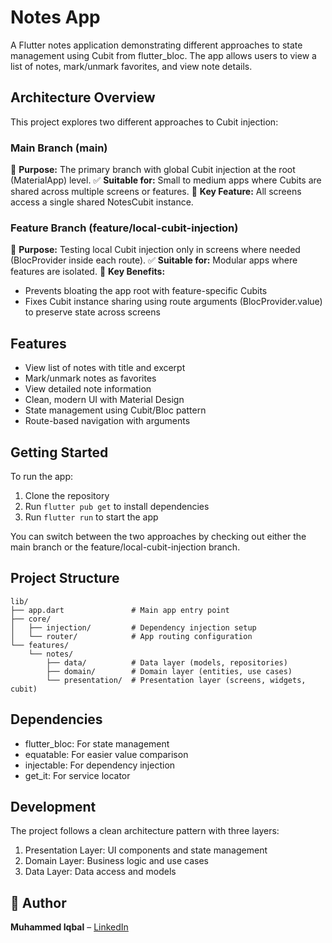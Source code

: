 # Notes App

A Flutter notes application demonstrating different approaches to state management using Cubit from flutter_bloc. The app allows users to view a list of notes, mark/unmark favorites, and view note details.

## Architecture Overview

This project explores two different approaches to Cubit injection:

### Main Branch (main)

🧱 **Purpose:** The primary branch with global Cubit injection at the root (MaterialApp) level.
✅ **Suitable for:** Small to medium apps where Cubits are shared across multiple screens or features.
🔁 **Key Feature:** All screens access a single shared NotesCubit instance.

### Feature Branch (feature/local-cubit-injection)

🧪 **Purpose:** Testing local Cubit injection only in screens where needed (BlocProvider inside each route).
✅ **Suitable for:** Modular apps where features are isolated.
🧩 **Key Benefits:**

- Prevents bloating the app root with feature-specific Cubits
- Fixes Cubit instance sharing using route arguments (BlocProvider.value) to preserve state across screens

## Features

- View list of notes with title and excerpt
- Mark/unmark notes as favorites
- View detailed note information
- Clean, modern UI with Material Design
- State management using Cubit/Bloc pattern
- Route-based navigation with arguments

## Getting Started

To run the app:

1. Clone the repository
2. Run `flutter pub get` to install dependencies
3. Run `flutter run` to start the app

You can switch between the two approaches by checking out either the main branch or the feature/local-cubit-injection branch.

## Project Structure

```
lib/
├── app.dart               # Main app entry point
├── core/
│   ├── injection/         # Dependency injection setup
│   └── router/            # App routing configuration
└── features/
    └── notes/
        ├── data/          # Data layer (models, repositories)
        ├── domain/        # Domain layer (entities, use cases)
        └── presentation/  # Presentation layer (screens, widgets, cubit)
```

## Dependencies

- flutter_bloc: For state management
- equatable: For easier value comparison
- injectable: For dependency injection
- get_it: For service locator

## Development

The project follows a clean architecture pattern with three layers:

1. Presentation Layer: UI components and state management
2. Domain Layer: Business logic and use cases
3. Data Layer: Data access and models

## 📣 Author

**Muhammed Iqbal** – [LinkedIn](https://linkedin.com/in/iqbaltld)
